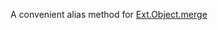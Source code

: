 A convenient alias method for
<a href="#!/api/Ext.Object-method-merge" rel="Ext.Object-method-merge" class="docClass" id="ext-gen1465">Ext.Object.merge</a>
